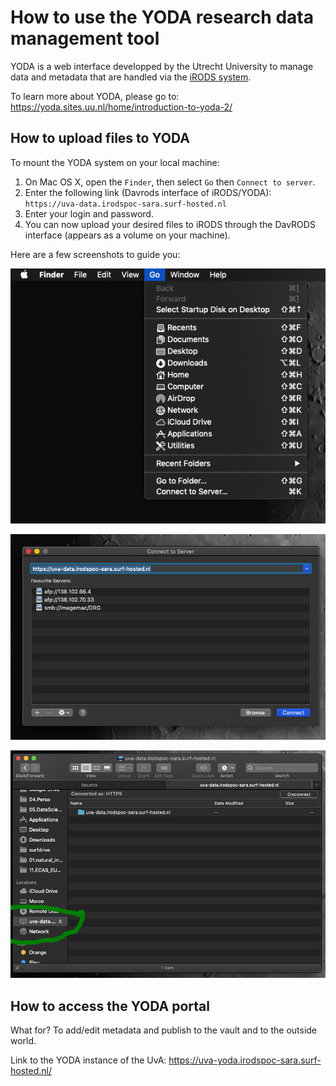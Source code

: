 # How to use the YODA research data management tool 
YODA is a web interface developped by the Utrecht University 
to manage data and metadata that are handled via the [iRODS system](https://irods.org/). 

To learn more about YODA, please go to: https://yoda.sites.uu.nl/home/introduction-to-yoda-2/

## How to upload files to YODA
To mount the YODA system on your local machine:
1. On Mac OS X, open the `Finder`, then select `Go` then `Connect to server`.
2. Enter the following link (Davrods interface of iRODS/YODA): `https://uva-data.irodspoc-sara.surf-hosted.nl` 
3. Enter your login and password.
4. You can now upload your desired files to iRODS through the DavRODS interface (appears as a volume on your machine).

Here are a few screenshots to guide you:  

![Step 1](../img/connect-to-server.png)


![Step 2](../img/connect-to-server-2.png)

![Step 3](../img/davrods-1.png)


## How to access the YODA portal 
What for? To add/edit metadata and publish to the vault and to the outside world.  

Link to the YODA instance of the UvA: https://uva-yoda.irodspoc-sara.surf-hosted.nl/
